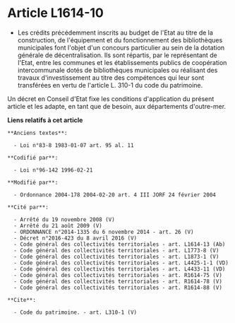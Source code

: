 # Article L1614-10

- Les crédits précédemment inscrits au budget de l'Etat au titre de la construction, de l'équipement et du fonctionnement des
bibliothèques municipales font l'objet d'un concours particulier au sein de la dotation générale de décentralisation. Ils
sont répartis, par le représentant de l'Etat, entre les communes et les établissements publics de coopération intercommunale
dotés de bibliothèques municipales ou réalisant des travaux d'investissement au titre des compétences qui leur sont
transférées en vertu de l'article L. 310-1 du code du patrimoine.

Un décret en Conseil d'Etat fixe les conditions d'application du présent article et les adapte, en tant que de besoin, aux
départements d'outre-mer.

**Liens relatifs à cet article**

	**Anciens textes**:

	  - Loi n°83-8 1983-01-07 art. 95 al. 11

	**Codifié par**:

	  - Loi n°96-142 1996-02-21

	**Modifié par**:

	  - Ordonnance 2004-178 2004-02-20 art. 4 III JORF 24 février 2004

	**Cité par**:

	  - Arrêté du 19 novembre 2008 (V)
	  - Arrêté du 21 août 2009 (V)
	  - ORDONNANCE n°2014-1335 du 6 novembre 2014 - art. 26 (V)
	  - Décret n°2016-423 du 8 avril 2016 (V)
	  - Code général des collectivités territoriales - art. L1614-13 (Ab)
	  - Code général des collectivités territoriales - art. L1773-8 (V)
	  - Code général des collectivités territoriales - art. L1873-1 (V)
	  - Code général des collectivités territoriales - art. L4425-1-1 (VD)
	  - Code général des collectivités territoriales - art. L4433-11 (VD)
	  - Code général des collectivités territoriales - art. R1614-75 (V)
	  - Code général des collectivités territoriales - art. R1614-78 (V)
	  - Code général des collectivités territoriales - art. R1614-88 (V)

	**Cite**:

	  - Code du patrimoine. - art. L310-1 (V)
